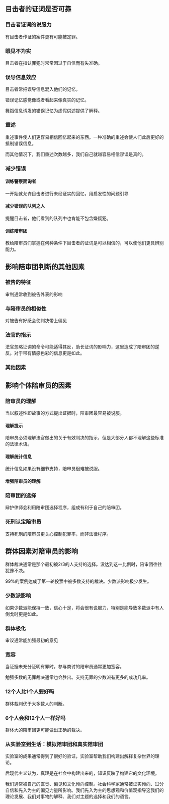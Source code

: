 
## 目击者的证词是否可靠

### 目击者证词的说服力

有目击者作证的案件更有可能被定罪。

### 眼见不为实

目击者在指认罪犯时常常因过于自信而有失准确。

### 误导信息效应

目击者常把误导信息混入他们的记忆。

错误记忆感觉像或者看起来像真实的记忆。

舞蹈信息诱发的错误记忆为虚假供述提供了解释。

### 重述

重述事件使人们更容易相信回忆起来的东西。一种准确的重述会使人们此后更好的抵制错误信息。

而其他情况下，我们重述次数越多，我们自己就越容易相信谬误是真的。

### 减少错误

#### 训练警察面询者

一开始就允许目击者进行未经证实的回忆，用启发性的问题引导

#### 减少错误的队列之人

提醒目击者，他们看到的队列中也肯能不包含嫌疑犯。

#### 训练陪审团

教给陪审员们掌握在何种条件下目击者的证词是可以相信的，可以使他们更具辨别能力。

## 影响陪审团判断的其他因素

### 被告的特征

审判通常收到被告外表的影响

### 与陪审员的相似性

对被告有好感会使判决带上偏见

### 法官的指示

法官忽略证词的命令可能适得其反，助长证词的影响力，这里造成了陪审团的逆反。对于带有情感色彩的信息更是如此。

### 其他因素

## 影响个体陪审员的因素

### 陪审员的理解

当以叙述性即故事的方式提出证据时，陪审团最容易被说服。

#### 理解提示

陪审员必须理解法官做出的关于有效判决的指示，但是大部分人都不理解这些标准的法律术语。

#### 理解统计信息

统计信息如果没有细节支持，陪审员很难被说服。

#### 增强陪审员的理解

### 陪审团的选择

辩护律师会利用陪审团选择程序，组成有利于自己的陪审团。


### 死刑认定陪审员

支持死刑的陪审员更关心控制犯罪率，而非法律程序。

## 群体因素对陪审员的影响

群体裁决通常是那个最初被2/3的人支持的选择。没达到这一比例时，陪审团往往犹豫不决。

99%的案例达成了第一轮投票中被多数支持的裁决。少数派影响极少发生。

### 少数派影响

如果少数派能保持一致，信心十足，将会很有说服力，特别是能导致多数派中有人倒戈时更是如此。

### 群体极化

审议通常能加强最初的意见

### 宽容

当证据未充分证明有罪时，参与商讨的陪审员通常更加宽容。

勉强多数的无罪裁决通常也会胜出。支持无罪的少数派有更多的成功几率。

### 12个人比1个人要好吗

群体裁判优于大多数人的判断。

### 6个人会和12个人一样好吗

群体大的陪审团更可能做出正确的裁决。

### 从实验室到生活：模拟陪审团和真实陪审团

实验室的成果通常得到了很好的验证，实验室帮助我们构建出解释复杂世界的理论。

后现代主义认为，真理是在社会中构建出来的，知识反映了构建它的文化环境。

我们通常被自己的直觉、偏见和文化倾向控制。社会科学家通常被证实倾向、过分自信和先入为主的偏见力量所影响。我们先入为主的思想观和价值观指导这我们的理论发展、我们对事物的解释、我们对主题的选择和我们的语言。